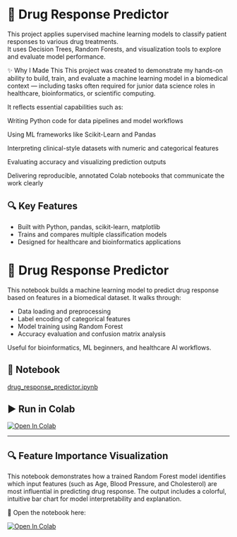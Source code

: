 # 🧬 Drug Response Predictor

This project applies supervised machine learning models to classify patient responses to various drug treatments.  
It uses Decision Trees, Random Forests, and visualization tools to explore and evaluate model performance.

✨ Why I Made This
This project was created to demonstrate my hands-on ability to build, train, and evaluate a machine learning model in a biomedical context — including tasks often required for junior data science roles in healthcare, bioinformatics, or scientific computing.

It reflects essential capabilities such as:

Writing Python code for data pipelines and model workflows

Using ML frameworks like Scikit-Learn and Pandas

Interpreting clinical-style datasets with numeric and categorical features

Evaluating accuracy and visualizing prediction outputs

Delivering reproducible, annotated Colab notebooks that communicate the work clearly


## 🔍 Key Features
- Built with Python, pandas, scikit-learn, matplotlib
- Trains and compares multiple classification models
- Designed for healthcare and bioinformatics applications


# 🧪 Drug Response Predictor

This notebook builds a machine learning model to predict drug response based on features in a biomedical dataset. It walks through:

- Data loading and preprocessing
- Label encoding of categorical features
- Model training using Random Forest
- Accuracy evaluation and confusion matrix analysis

Useful for bioinformatics, ML beginners, and healthcare AI workflows.
## 📄 Notebook
[drug_response_predictor.ipynb](drug_response_predictor.ipynb)

## ▶️ Run in Colab
[![Open In Colab](https://colab.research.google.com/assets/colab-badge.svg)](https://colab.research.google.com/github/Loretta991/Drug-Response-Predictor/blob/main/drug_response_predictor.ipynb)

---

## 🔍 Feature Importance Visualization

This notebook demonstrates how a trained Random Forest model identifies which input features (such as Age, Blood Pressure, and Cholesterol) are most influential in predicting drug response. The output includes a colorful, intuitive bar chart for model interpretability and explanation.

📘 Open the notebook here:

[![Open In Colab](https://colab.research.google.com/assets/colab-badge.svg)](https://colab.research.google.com/github/Loretta991/Drug-Response-Predictor/blob/main/Feature_Importance_Visualization.ipynb)


